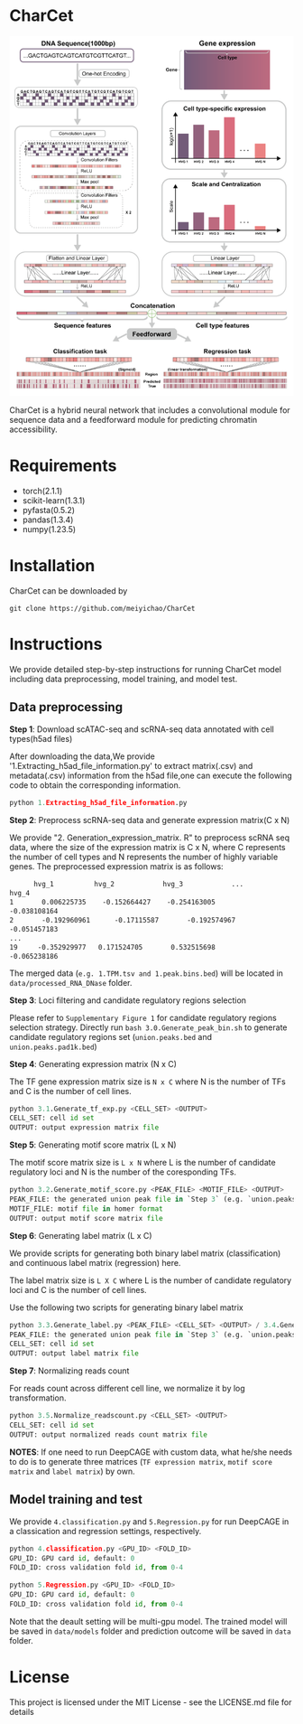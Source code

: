 # CharCet
 
 ![model](https://github.com/meiyichao/CharCet/blob/main/model.png)
 
 CharCet is a hybrid neural network that includes a convolutional module for sequence data and a feedforward module for predicting chromatin accessibility.
 
 # Requirements
- torch(2.1.1)
- scikit-learn(1.3.1)
- pyfasta(0.5.2)
- pandas(1.3.4)
- numpy(1.23.5)

# Installation
CharCet can be downloaded by
```shell
git clone https://github.com/meiyichao/CharCet
```

# Instructions
We provide detailed step-by-step instructions for running CharCet model including data preprocessing, model training, and model test.

## Data preprocessing
**Step 1**: Download scATAC-seq and scRNA-seq data annotated with cell types(h5ad files)

After downloading the data,We provide '1.Extracting_h5ad_file_information.py' to extract matrix(.csv) and metadata(.csv) information from the h5ad file,one can execute the following code to obtain the corresponding information.

```python
python 1.Extracting_h5ad_file_information.py
```
**Step 2**: Preprocess scRNA-seq data and generate expression matrix(C x N)

We provide "2. Generation_expression_matrix. R" to preprocess scRNA seq data, where the size of the expression matrix is C x N, where C represents the number of cell types and N represents the number of highly variable genes. The preprocessed expression matrix is as follows:
```
      hvg_1          hvg_2	          hvg_3	           ...	            hvg_4
1	    0.006225735	   -0.152664427	   -0.254163005	                    -0.038108164
2	    -0.192960961	  -0.17115587	    -0.192574967	    	               -0.051457183
...	  
19	   -0.352929977	  0.171524705	    0.532515698	     	               -0.065238186
```
The merged data (`e.g. 1.TPM.tsv and 1.peak.bins.bed`) will be located in `data/processed_RNA_DNase` folder.

**Step 3**: Loci filtering and candidate regulatory regions selection

Please refer to `Supplementary Figure 1` for candidate regulatory regions selection strategy. Directly run `bash 3.0.Generate_peak_bin.sh` to generate candidate regulatory regions set (`union.peaks.bed` and `union.peaks.pad1k.bed`)

**Step 4**: Generating expression matrix (N x C)

The TF gene expression matrix size is `N x C` where N is the number of TFs and C is the number of cell lines. 

```python
python 3.1.Generate_tf_exp.py <CELL_SET> <OUTPUT>
CELL_SET: cell id set
OUTPUT: output expression matrix file
```
**Step 5**: Generating motif score matrix (L x N)

The motif score matrix size is `L x N` where L is the number of candidate regulatory loci and N is the number of the coresponding TFs.

```python
python 3.2.Generate_motif_score.py <PEAK_FILE> <MOTIF_FILE> <OUTPUT>
PEAK_FILE: the generated union peak file in `Step 3` (e.g. `union.peaks.bed`)
MOTIF_FILE: motif file in homer format
OUTPUT: output motif score matrix file
```
**Step 6**: Generating label matrix (L x C)

We provide scripts for generating both binary label matrix (classification) and continuous label matrix (regression) here.

The label matrix size is `L X C` where L is the number of candidate regulatory loci and C is the number of cell lines.

Use the following two scripts for generating binary label matrix
```python
python 3.3.Generate_label.py <PEAK_FILE> <CELL_SET> <OUTPUT> / 3.4.Generate_label.py <PEAK_FILE> <CELL_SET> <OUTPUT>
PEAK_FILE: the generated union peak file in `Step 3` (e.g. `union.peaks.bed`)
CELL_SET: cell id set
OUTPUT: output label matrix file
```
**Step 7**: Normalizing reads count

For reads count across different cell line, we normalize it by log transformation.
```python
python 3.5.Normalize_readscount.py <CELL_SET> <OUTPUT>
CELL_SET: cell id set
OUTPUT: output normalized reads count matrix file
```
**NOTES**: If one need to run DeepCAGE with custom data, what he/she needs to do is to generate three matrices (`TF expression matrix`, `motif score matrix` and `label matrix`) by own. 

## Model training and test

We provide `4.classification.py` and `5.Regression.py` for run DeepCAGE in a classication and regression settings, respectively.
```python
python 4.classification.py <GPU_ID> <FOLD_ID>
GPU_ID: GPU card id, default: 0
FOLD_ID: cross validation fold id, from 0-4
```
```python
python 5.Regression.py <GPU_ID> <FOLD_ID>
GPU_ID: GPU card id, default: 0
FOLD_ID: cross validation fold id, from 0-4
```
Note that the deault setting will be multi-gpu model. The trained model will be saved in `data/models` folder and prediction outcome will be saved in `data` folder.


# License
This project is licensed under the MIT License - see the LICENSE.md file for details


























